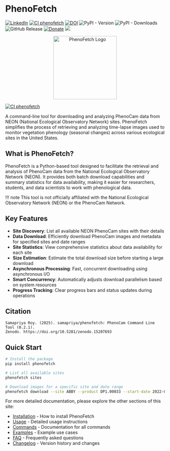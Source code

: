# PhenoFetch

[![LinkedIn](https://img.shields.io/badge/LinkedIn-0077B5?style=plastic&logo=linkedin&logoColor=white)](https://www.linkedin.com/in/samapriya/)
[![CI phenofetch](https://github.com/samapriya/phenofetch/actions/workflows/package-ci.yml/badge.svg)](https://github.com/samapriya/phenofetch/actions/workflows/package-ci.yml)
[![DOI](https://zenodo.org/badge/DOI/10.5281/zenodo.15207693.svg)](https://doi.org/10.5281/zenodo.15207693)
![PyPI - Version](https://img.shields.io/pypi/v/phenofetch)
![PyPI - Downloads](https://img.shields.io/pypi/dm/phenofetch)
![GitHub Release](https://img.shields.io/github/v/release/samapriya/phenofetch)
[![Donate](https://img.shields.io/badge/Donate-Buy%20me%20a%20Coffee-teal)](https://www.buymeacoffee.com/samapriya)
[![](https://img.shields.io/static/v1?label=Sponsor&message=%E2%9D%A4&logo=GitHub&color=%23fe8e86)](https://github.com/sponsors/samapriya)


<p align="center">
  <img src="https://github.com/user-attachments/assets/6e777aab-e4ff-480c-9128-2d115cb07f83" width="200" alt="PhenoFetch Logo">
</p>

[![CI phenofetch](https://github.com/samapriya/phenofetch/actions/workflows/package-ci.yml/badge.svg)](https://github.com/samapriya/phenofetch/actions/workflows/package-ci.yml)

A command-line tool for downloading and analyzing PhenoCam data from NEON (National Ecological Observatory Network) sites. PhenoFetch simplifies the process of retrieving and analyzing time-lapse images used to monitor vegetation phenology (seasonal changes) across various ecological sites in the United States.

## What is PhenoFetch?

PhenoFetch is a Python-based tool designed to facilitate the retrieval and analysis of PhenoCam data from the National Ecological Observatory Network (NEON). It provides both batch download capabilities and summary statistics for data availability, making it easier for researchers, students, and data scientists to work with phenological data.

!!! note
    This tool is not officially affiliated with the National Ecological Observatory Network (NEON) or the PhenoCam Network.

## Key Features

- **Site Discovery**: List all available NEON PhenoCam sites with their details
- **Data Download**: Efficiently download PhenoCam images and metadata for specified sites and date ranges
- **Site Statistics**: View comprehensive statistics about data availability for each site
- **Size Estimation**: Estimate the total download size before starting a large download
- **Asynchronous Processing**: Fast, concurrent downloading using asynchronous I/O
- **Smart Concurrency**: Automatically adjusts download parallelism based on system resources
- **Progress Tracking**: Clear progress bars and status updates during operations

## Citation

```
Samapriya Roy. (2025). samapriya/phenofetch: PhenoCam Command Line Tool (0.2.1).
Zenodo. https://doi.org/10.5281/zenodo.15207693
```

## Quick Start

```bash
# Install the package
pip install phenofetch

# List all available sites
phenofetch sites

# Download images for a specific site and date range
phenofetch download --site ABBY --product DP1.00033 --start-date 2022-01-01 --end-date 2022-01-31 --download
```

For more detailed documentation, please explore the other sections of this site:

- [Installation](installation.md) - How to install PhenoFetch
- [Usage](usage.md) - Detailed usage instructions
- [Commands](commands/index.md) - Documentation for all commands
- [Examples](examples.md) - Example use cases
- [FAQ](faq.md) - Frequently asked questions
- [Changelog](changelog.md) - Version history and changes
